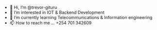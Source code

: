 - 👋 Hi, I’m @trevor-gituru
- 👀 I’m interested in IOT & Backend Development 
- 🌱 I’m currently learning Telecommunications & Information engineering 
- 📫 How to reach me ... +254 701 342609

<!---
trevor-gituru/trevor-gituru is a ✨ special ✨ repository because its `README.md` (this file) appears on your GitHub profile.
You can click the Preview link to take a look at your changes.
--->
